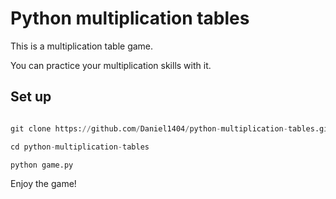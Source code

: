 # Python multiplication tables


This is a multiplication table game.

You can practice your multiplication skills with it.

## Set up

```python

git clone https://github.com/Daniel1404/python-multiplication-tables.git

cd python-multiplication-tables

python game.py

```

Enjoy the game!